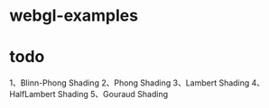 # webgl-examples

# todo
1、Blinn-Phong Shading
2、Phong Shading
3、Lambert Shading
4、HalfLambert Shading
5、Gouraud Shading